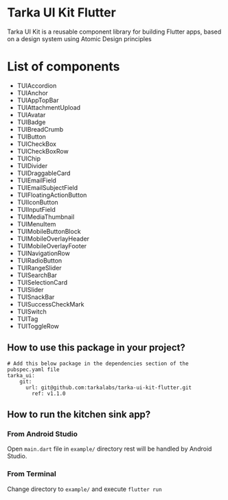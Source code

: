 <!--
This README describes the package. If you publish this package to pub.dev,
this README's contents appear on the landing page for your package.

For information about how to write a good package README, see the guide for
[writing package pages](https://dart.dev/guides/libraries/writing-package-pages).

For general information about developing packages, see the Dart guide for
[creating packages](https://dart.dev/guides/libraries/create-library-packages)
and the Flutter guide for
[developing packages and plugins](https://flutter.dev/developing-packages).
-->

# Tarka UI Kit Flutter
Tarka UI Kit is a reusable component library for building Flutter apps, based on a design system using Atomic Design principles

# List of components
- TUIAccordion
- TUIAnchor
- TUIAppTopBar
- TUIAttachmentUpload
- TUIAvatar
- TUIBadge
- TUIBreadCrumb
- TUIButton
- TUICheckBox
- TUICheckBoxRow
- TUIChip
- TUIDivider
- TUIDraggableCard
- TUIEmailField
- TUIEmailSubjectField
- TUIFloatingActionButton
- TUIIconButton
- TUIInputField
- TUIMediaThumbnail
- TUIMenuItem
- TUIMobileButtonBlock
- TUIMobileOverlayHeader
- TUIMobileOverlayFooter
- TUINavigationRow
- TUIRadioButton
- TUIRangeSlider
- TUISearchBar
- TUISelectionCard
- TUISlider
- TUISnackBar
- TUISuccessCheckMark
- TUISwitch
- TUITag
- TUIToggleRow


## How to use this package in your project?  

```
# Add this below package in the dependencies section of the pubspec.yaml file
tarka_ui:
    git:
      url: git@github.com:tarkalabs/tarka-ui-kit-flutter.git
        ref: v1.1.0
```

## How to run the kitchen sink app?

### From Android Studio

Open `main.dart` file in `example/` directory rest will be handled by Android Studio.

### From Terminal

Change directory to `example/` and execute `flutter run`
